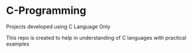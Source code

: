 # C-Programming
Projects developed using C Language Only

This repo is created to help in understanding of C languages with practical examples

